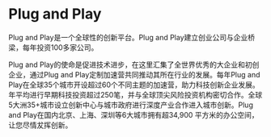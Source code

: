 # 

# Plug and Play

Plug and Play是一个全球性的创新平台。Plug and Play建立创业公司与企业桥梁，每年投资100多家公司。

Plug and Play的使命是促进技术进步，在这里汇集了全世界优秀的大企业和初创企业，通过Plug and Play定制加速营共同推动其所在行业的发展。每年Plug and Play在全球35个城市开设超过60个不同主题的加速营，助力科技创新企业发展。年平均进行早期科技投资超过250笔，并与全球顶尖风险投资机构密切合作。全球5大洲35+城市设立创新中心与城市政府进行深度产业合作进入城市创新。Plug and Play在国内北京、上海、深圳等6大城市拥有超34,900 平方米的办公空间，让您尽情犮挥创新。

